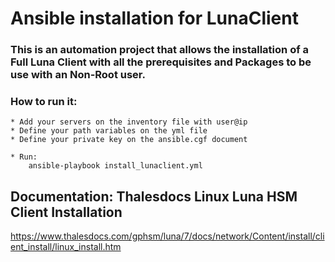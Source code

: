 #  Ansible installation for LunaClient

### This is an automation project that allows the installation of a Full Luna Client with all the prerequisites and Packages to be use with an Non-Root user. 

### How to run it:
	* Add your servers on the inventory file with user@ip
	* Define your path variables on the yml file
	* Define your private key on the ansible.cgf document 

	* Run:
		ansible-playbook install_lunaclient.yml


## Documentation: Thalesdocs Linux Luna HSM Client Installation

https://www.thalesdocs.com/gphsm/luna/7/docs/network/Content/install/client_install/linux_install.htm
